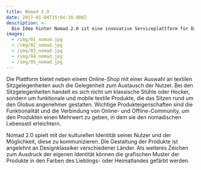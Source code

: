 ```yaml
---
title: Nomad 2.0
date: 2017-01-04T15:04:10.000Z
description: >-
  Die Idee hinter Nomad 2.0 ist eine innovative Serviceplattform für Digitale Nomaden. Als Digitale Nomaden bezeichnet man Menschen, die für ihre Arbeit vorwiegend digitale Technologien verwenden und gerade aufgrund dieser Unabhängigkeit ein ortsungebundenes Leben führen. 
images: 
  - /img/01_nomad.jpg
  - /img/02_nomad.jpg
  - /img/03_nomad.jpg
  - /img/04_nomad.jpg
  - /img/05_nomad.jpg
---
```


Die Plattform bietet neben einem Online-Shop mit einer Auswahl an textilen Sitzgelegenheiten auch die Gelegenheit zum Austausch der Nutzer. Bei den Sitzgelegenheiten handelt es sich nicht um klassische Stühle oder Hocker, sondern um funktionale und mobile textile Produkte, die das Sitzen rund um den Globus angenehmer gestalten. Wichtige Produkteigenschaften sind die Funktionalität und die Verbindung von Online- und Offline-Community, um den Produkten einen Mehrwert zu geben, in dem sie den nomadischen Lebensstil erleichtern. 

Nomad 2.0 spielt mit der kulturellen Identität seiner Nutzer und der Möglichkeit, diese zu kommunizieren. Die Gestaltung der Produkte ist angelehnt an Designklassiker verschiedener Länder. Als weiteres Zeichen zum Ausdruck der eigenen Identität können die grafischen Muster der Produkte in den Farben des Lieblings- oder Heimatlandes gefärbt werden. 


